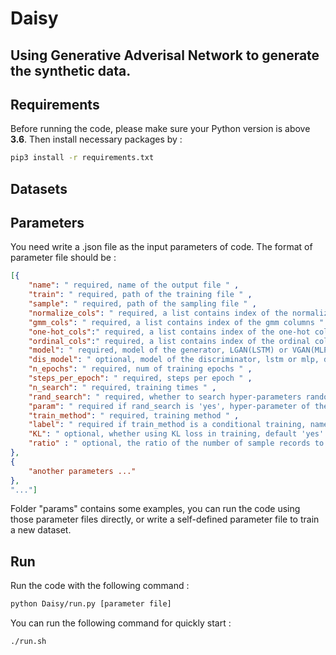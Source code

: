 # Daisy

## Using Generative Adverisal Network to generate the synthetic data.


## Requirements
Before running the code, please make sure your Python version is above **3.6**.
Then install necessary packages by :
```sh
pip3 install -r requirements.txt
```
## Datasets


## Parameters
 You need write a .json file as the input parameters of code. The format of parameter file should be :
```json
[{
    "name": " required, name of the output file " ,
    "train": " required, path of the training file " ,
    "sample": " required, path of the sampling file " ,
    "normalize_cols": " required, a list contains index of the normalize columns " ,
    "gmm_cols": " required, a list contains index of the gmm columns " ,
    "one-hot_cols":" required, a list contains index of the one-hot columns " ,
    "ordinal_cols":" required, a list contains index of the ordinal columns " ,
    "model": " required, model of the generator, LGAN(LSTM) or VGAN(MLP) " ,
    "dis_model": " optional, model of the discriminator, lstm or mlp, default mlp ",
    "n_epochs": " required, num of training epochs " ,
    "steps_per_epoch": " required, steps per epoch " ,
    "n_search": " required, training times " ,
    "rand_search": " required, whether to search hyper-parameters randomly " , 
    "param": " required if rand_search is 'yes', hyper-parameter of the NN " , 
    "train_method": " required, training method " ,  
    "label": " required if train_method is a conditional training, name of the label column " , 
    "KL": " optional, whether using KL loss in training, default 'yes' " , 
    "ratio" : " optional, the ratio of the number of sample records to the real data, default 1"
},
{
    "another parameters ..."
},
"..."]
```
Folder "params" contains some examples, you can run the code using those parameter files directly, or write a self-defined parameter file to train a new dataset.

## Run
Run the code with the following command :
```sh
python Daisy/run.py [parameter file]
```
You can run the following command for quickly start :
```sh
./run.sh
```
